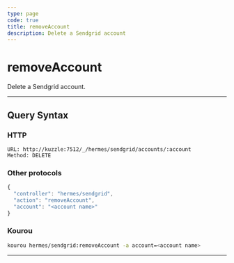 ```yaml
---
type: page
code: true
title: removeAccount
description: Delete a Sendgrid account
---
```


# removeAccount

Delete a Sendgrid account.

---

## Query Syntax

### HTTP

```http
URL: http://kuzzle:7512/_/hermes/sendgrid/accounts/:account
Method: DELETE
```

### Other protocols

```js
{
  "controller": "hermes/sendgrid",
  "action": "removeAccount",
  "account": "<account name>"
}
```

### Kourou

```bash
kourou hermes/sendgrid:removeAccount -a account=<account name>
```
---